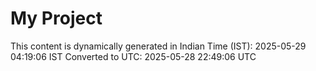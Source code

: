 # My Project

This content is dynamically generated in Indian Time (IST): 2025-05-29 04:19:06 IST
Converted to UTC: 2025-05-28 22:49:06 UTC
